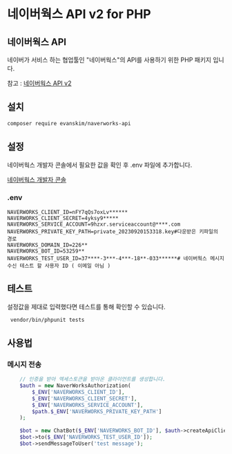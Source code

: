 # 네이버웍스 API v2 for PHP

## 네이버웍스 API
네이버가 서비스 하는 협업툴인 "네이버웍스"의 API를 사용하기 위한 PHP 패키지 입니다.

참고 : [네이버웍스 API v2](https://developers.worksmobile.com/kr/docs/api)

## 설치
```bash
composer require evanskim/naverworks-api
```

## 설정

네이버웍스 개발자 콘솔에서 필요한 값을 확인 후 .env 파일에 추가합니다.

[네이버웍스 개발자 콘솔](https://dev.worksmobile.com/kr/console/openapi/v2/app/list/view)
### .env

```dotenv
NAVERWORKS_CLIENT_ID=nFY7qQs7oxLv******
NAVERWORKS_CLIENT_SECRET=4yksy9*****
NAVERWORKS_SERVICE_ACCOUNT=9hzxr.serviceaccount@****.com
NAVERWORKS_PRIVATE_KEY_PATH=private_20230920153318.key#다운받은 키파일의 경로
NAVERWORKS_DOMAIN_ID=226**
NAVERWORKS_BOT_ID=53259**
NAVERWORKS_TEST_USER_ID=37****-3***-4***-18**-033******# 네이버웍스 메시지 수신 테스트 할 사용자 ID ( 이메일 아님 )
```

## 테스트
설정값을 제대로 입력했다면 테스트를 통해 확인할 수 있습니다.
```bash
 vendor/bin/phpunit tests
```

## 사용법
### 메시지 전송
```php
    // 인증을 받아 엑세스토큰을 받아온 클라이언트를 생성합니다.
    $auth = new NaverWorksAuthorization(
        $_ENV['NAVERWORKS_CLIENT_ID'],
        $_ENV['NAVERWORKS_CLIENT_SECRET'],
        $_ENV['NAVERWORKS_SERVICE_ACCOUNT'],
        $path.$_ENV['NAVERWORKS_PRIVATE_KEY_PATH']
    );
    
    $bot = new ChatBot($_ENV['NAVERWORKS_BOT_ID'], $auth->createApiClient());
    $bot->to($_ENV['NAVERWORKS_TEST_USER_ID']);
    $bot->sendMessageToUser('test message');
```
